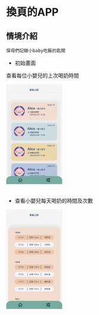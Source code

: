 # 換頁的APP
## 情境介紹
```js
保母們記錄小baby吃飯的匙間
```
- 初始畫面

查看每位小嬰兒的上次喝奶時間
<div align="left">
<a href="https://youtube.com/shorts/OaJEozhZQ-Q" target="_blank">
<img src=https://github.com/ricks774/CH2_HomeWork2/blob/main/reproduce/2.HW2_maindetail.png?raw=true width=30%/>
</a>
</div><br>

- 查看小嬰兒每天喝奶的時間及次數
<div align="left">
<img src=https://github.com/ricks774/CH2_HomeWork2/blob/main/reproduce/1.H2_index.png width=30%/>
</div><br>

